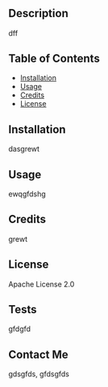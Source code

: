 # <undefined>

## Description
dff

## Table of Contents 

- [Installation](#installation)
- [Usage](#usage)
- [Credits](#credits)
- [License](#license)

## Installation
dasgrewt

## Usage
ewqgfdshg

## Credits
grewt

## License
Apache License 2.0


## Tests
gfdgfd

## Contact Me
gdsgfds,
gfdsgfds
